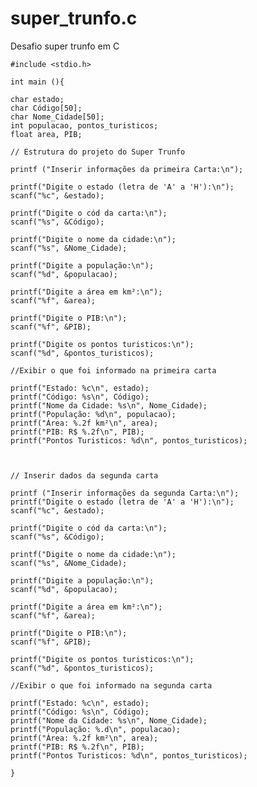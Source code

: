 # super_trunfo.c
Desafio super trunfo em C


    #include <stdio.h>

    int main (){

    char estado;
    char Código[50];
    char Nome_Cidade[50];
    int populacao, pontos_turisticos;
    float area, PIB;

    // Estrutura do projeto do Super Trunfo

    printf ("Inserir informações da primeira Carta:\n");

    printf("Digite o estado (letra de 'A' a 'H'):\n");
    scanf("%c", &estado);

    printf("Digite o cód da carta:\n");
    scanf("%s", &Código);

    printf("Digite o nome da cidade:\n");
    scanf("%s", &Nome_Cidade);

    printf("Digite a população:\n");
    scanf("%d", &populacao);

    printf("Digite a área em km²:\n");
    scanf("%f", &area);

    printf("Digite o PIB:\n");
    scanf("%f", &PIB);

    printf("Digite os pontos turisticos:\n");
    scanf("%d", &pontos_turisticos);

    //Exibir o que foi informado na primeira carta

    printf("Estado: %c\n", estado);
    printf("Código: %s\n", Código);
    printf("Nome da Cidade: %s\n", Nome_Cidade);
    printf("População: %d\n", populacao);
    printf("Área: %.2f km²\n", area);
    printf("PIB: R$ %.2f\n", PIB);
    printf("Pontos Turisticos: %d\n", pontos_turisticos);



    // Inserir dados da segunda carta

    printf ("Inserir informações da segunda Carta:\n");
    printf("Digite o estado (letra de 'A' a 'H'):\n");
    scanf("%c", &estado);

    printf("Digite o cód da carta:\n");
    scanf("%s", &Código);

    printf("Digite o nome da cidade:\n");
    scanf("%s", &Nome_Cidade);

    printf("Digite a população:\n");
    scanf("%d", &populacao);

    printf("Digite a área em km²:\n");
    scanf("%f", &area);

    printf("Digite o PIB:\n");
    scanf("%f", &PIB);

    printf("Digite os pontos turisticos:\n");
    scanf("%d", &pontos_turisticos);

    //Exibir o que foi informado na segunda carta
        
    printf("Estado: %c\n", estado);
    printf("Código: %s\n", Código);
    printf("Nome da Cidade: %s\n", Nome_Cidade);
    printf("População: %.d\n", populacao);
    printf("Área: %.2f km²\n", area);
    printf("PIB: R$ %.2f\n", PIB);
    printf("Pontos Turisticos: %d\n", pontos_turisticos);

    }
